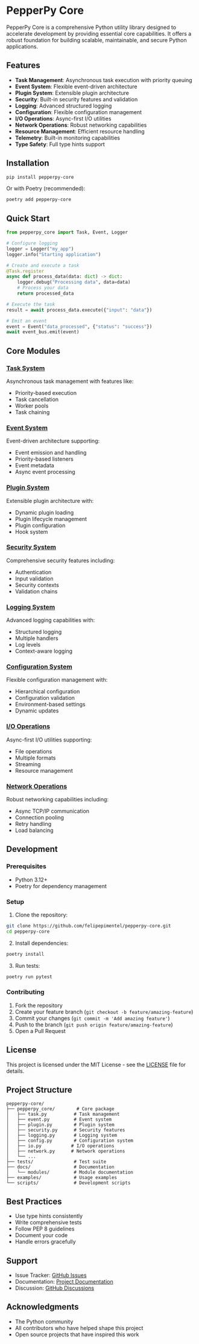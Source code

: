 # PepperPy Core

PepperPy Core is a comprehensive Python utility library designed to accelerate development by providing essential core capabilities. It offers a robust foundation for building scalable, maintainable, and secure Python applications.

## Features

- **Task Management**: Asynchronous task execution with priority queuing
- **Event System**: Flexible event-driven architecture
- **Plugin System**: Extensible plugin architecture
- **Security**: Built-in security features and validation
- **Logging**: Advanced structured logging
- **Configuration**: Flexible configuration management
- **I/O Operations**: Async-first I/O utilities
- **Network Operations**: Robust networking capabilities
- **Resource Management**: Efficient resource handling
- **Telemetry**: Built-in monitoring capabilities
- **Type Safety**: Full type hints support

## Installation

```bash
pip install pepperpy-core
```

Or with Poetry (recommended):

```bash
poetry add pepperpy-core
```

## Quick Start

```python
from pepperpy_core import Task, Event, Logger

# Configure logging
logger = Logger("my_app")
logger.info("Starting application")

# Create and execute a task
@Task.register
async def process_data(data: dict) -> dict:
    logger.debug("Processing data", data=data)
    # Process your data
    return processed_data

# Execute the task
result = await process_data.execute({"input": "data"})

# Emit an event
event = Event("data_processed", {"status": "success"})
await event_bus.emit(event)
```

## Core Modules

### [Task System](docs/modules/task.md)
Asynchronous task management with features like:
- Priority-based execution
- Task cancellation
- Worker pools
- Task chaining

### [Event System](docs/modules/event.md)
Event-driven architecture supporting:
- Event emission and handling
- Priority-based listeners
- Event metadata
- Async event processing

### [Plugin System](docs/modules/plugin.md)
Extensible plugin architecture with:
- Dynamic plugin loading
- Plugin lifecycle management
- Plugin configuration
- Hook system

### [Security System](docs/modules/security.md)
Comprehensive security features including:
- Authentication
- Input validation
- Security contexts
- Validation chains

### [Logging System](docs/modules/logging.md)
Advanced logging capabilities with:
- Structured logging
- Multiple handlers
- Log levels
- Context-aware logging

### [Configuration System](docs/modules/config.md)
Flexible configuration management with:
- Hierarchical configuration
- Configuration validation
- Environment-based settings
- Dynamic updates

### [I/O Operations](docs/modules/io.md)
Async-first I/O utilities supporting:
- File operations
- Multiple formats
- Streaming
- Resource management

### [Network Operations](docs/modules/network.md)
Robust networking capabilities including:
- Async TCP/IP communication
- Connection pooling
- Retry handling
- Load balancing

## Development

### Prerequisites

- Python 3.12+
- Poetry for dependency management

### Setup

1. Clone the repository:
```bash
git clone https://github.com/felipepimentel/pepperpy-core.git
cd pepperpy-core
```

2. Install dependencies:
```bash
poetry install
```

3. Run tests:
```bash
poetry run pytest
```

### Contributing

1. Fork the repository
2. Create your feature branch (`git checkout -b feature/amazing-feature`)
3. Commit your changes (`git commit -m 'Add amazing feature'`)
4. Push to the branch (`git push origin feature/amazing-feature`)
5. Open a Pull Request

## License

This project is licensed under the MIT License - see the [LICENSE](LICENSE) file for details.

## Project Structure

```
pepperpy-core/
├── pepperpy_core/        # Core package
│   ├── task.py          # Task management
│   ├── event.py         # Event system
│   ├── plugin.py        # Plugin system
│   ├── security.py      # Security features
│   ├── logging.py       # Logging system
│   ├── config.py        # Configuration system
│   ├── io.py           # I/O operations
│   ├── network.py      # Network operations
│   └── ...
├── tests/               # Test suite
├── docs/                # Documentation
│   └── modules/         # Module documentation
├── examples/            # Usage examples
└── scripts/             # Development scripts
```

## Best Practices

- Use type hints consistently
- Write comprehensive tests
- Follow PEP 8 guidelines
- Document your code
- Handle errors gracefully

## Support

- Issue Tracker: [GitHub Issues](https://github.com/felipepimentel/pepperpy-core/issues)
- Documentation: [Project Documentation](docs/index.md)
- Discussion: [GitHub Discussions](https://github.com/felipepimentel/pepperpy-core/discussions)

## Acknowledgments

- The Python community
- All contributors who have helped shape this project
- Open source projects that have inspired this work
